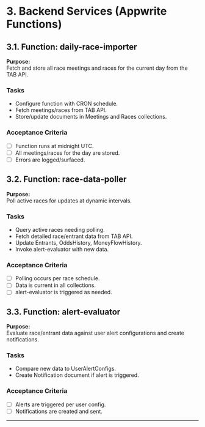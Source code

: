 # 3. Backend Services (Appwrite Functions)

## 3.1. Function: daily-race-importer

**Purpose:**  
Fetch and store all race meetings and races for the current day from the TAB API.

### Tasks
- Configure function with CRON schedule.
- Fetch meetings/races from TAB API.
- Store/update documents in Meetings and Races collections.

### Acceptance Criteria
- [ ] Function runs at midnight UTC.
- [ ] All meetings/races for the day are stored.
- [ ] Errors are logged/surfaced.

## 3.2. Function: race-data-poller

**Purpose:**  
Poll active races for updates at dynamic intervals.

### Tasks
- Query active races needing polling.
- Fetch detailed race/entrant data from TAB API.
- Update Entrants, OddsHistory, MoneyFlowHistory.
- Invoke alert-evaluator with new data.

### Acceptance Criteria
- [ ] Polling occurs per race schedule.
- [ ] Data is current in all collections.
- [ ] alert-evaluator is triggered as needed.

## 3.3. Function: alert-evaluator

**Purpose:**  
Evaluate race/entrant data against user alert configurations and create notifications.

### Tasks
- Compare new data to UserAlertConfigs.
- Create Notification document if alert is triggered.

### Acceptance Criteria
- [ ] Alerts are triggered per user config.
- [ ] Notifications are created and sent.

---
